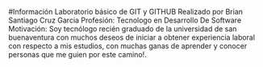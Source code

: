 #Información
Laboratorio básico de GIT y GITHUB
Realizado por Brian Santiago Cruz Garcia
Profesión: Tecnologo en Desarrollo De Software
Motivación: Soy tecnólogo recién graduado de la universidad de san buenaventura con muchos deseos de iniciar a obtener experiencia
laboral con respecto a mis estudios, con muchas ganas de aprender y conocer personas que me guien por este camino!.

